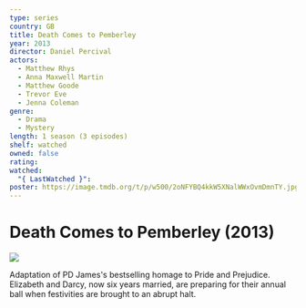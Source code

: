 ```yaml
---
type: series
country: GB
title: Death Comes to Pemberley
year: 2013
director: Daniel Percival
actors:
  - Matthew Rhys
  - Anna Maxwell Martin
  - Matthew Goode
  - Trevor Eve
  - Jenna Coleman
genre:
  - Drama
  - Mystery
length: 1 season (3 episodes)
shelf: watched
owned: false
rating:
watched:
  "{ LastWatched }":
poster: https://image.tmdb.org/t/p/w500/2oNFYBQ4kkW5XNalWWxOvmDmnTY.jpg
---
```


# Death Comes to Pemberley (2013)

![](https://image.tmdb.org/t/p/w500/2oNFYBQ4kkW5XNalWWxOvmDmnTY.jpg)

Adaptation of PD James's bestselling homage to Pride and Prejudice. Elizabeth and Darcy, now six years married, are preparing for their annual ball when festivities are brought to an abrupt halt.
